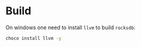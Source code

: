 # Build

On windows one need to install `llvm` to build `rocksdb`:

```bat
choco install llvm -y
```
